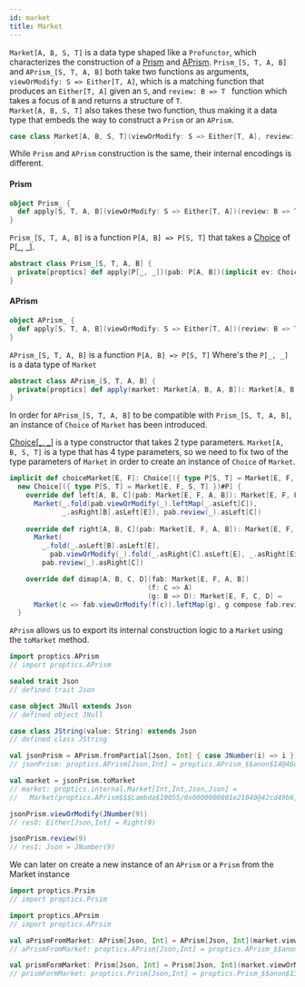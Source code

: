 ```yaml
---
id: market
title: Market
---
```


`Market[A, B, S, T]` is a data type shaped like a `Profunctor`, which characterizes the construction of a <a href="/Proptics/docs/optics/prism" target="_blank">Prism</a> and <a href="/Proptics/docs/an-optics/a-prism" target="_blank">APrism</a>.
`Prism_[S, T, A, B]` and `APrism_[S, T, A, B]` both take two functions as arguments,<br/> `viewOrModify: S => Either[T, A]`, which is a matching function that produces an `Either[T, A]` given an `S`, and `review: B => T ` function which takes a focus of `B` and returns a structure of `T`.</br>
`Market[A, B, S, T]` also takes these two function, thus making it a data type that embeds the way to construct a `Prism` or an `APrism`.

```scala
case class Market[A, B, S, T](viewOrModify: S => Either[T, A], review: B => T)
```

While `Prism` and `APrism` construction is the same, their internal encodings is different.


#### Prism

```scala
object Prism_ {
  def apply[S, T, A, B](viewOrModify: S => Either[T, A])(review: B => T): Prism_[S, T, A, B]
}
```

`Prism_[S, T, A, B]` is a function `P[A, B] => P[S, T]` that takes a <a href="/Proptics/docs/profunctors/choice" target="_blank">Choice</a> of P[_, _].

```scala
abstract class Prism_[S, T, A, B] {
  private[proptics] def apply[P[_, _]](pab: P[A, B])(implicit ev: Choice[P]): P[S, T]
}
```

#### APrism

```scala
object APrism_ {
  def apply[S, T, A, B](viewOrModify: S => Either[T, A])(review: B => T): APrism_[S, T, A, B]
}
```

`APrism_[S, T, A, B]` is a function `P[A, B] => P[S, T]` Where's the `P[_, _]` is a data type of `Market`

```scala
abstract class APrism_[S, T, A, B] {
  private[proptics] def apply(market: Market[A, B, A, B]): Market[A, B, S, T]
}
```

In order for `APrism_[S, T, A, B]` to be compatible with `Prism_[S, T, A, B]`, an instance of `Choice` of `Market` has been
introduced.

<a href="/Proptics/docs/profunctors/choice" target="_blank">Choice[_, _]</a> is a type constructor that takes 2 type parameters. `Market[A, B, S, T]` is a type that has 4 type parameters, so we need
to fix two of the type parameters of `Market` in order to create an instance of `Choice` of `Market`.

```scala
implicit def choiceMarket[E, F]: Choice[({ type P[S, T] = Market[E, F, S, T] })#P] =
  new Choice[({ type P[S, T] = Market[E, F, S, T] })#P] {
    override def left[A, B, C](pab: Market[E, F, A, B]): Market[E, F, Either[A, C], Either[B, C]] =
      Market(_.fold(pab.viewOrModify(_).leftMap(_.asLeft[C]), 
             _.asRight[B].asLeft[E]), pab.review(_).asLeft[C])
    
    override def right[A, B, C](pab: Market[E, F, A, B]): Market[E, F, Either[C, A], Either[C, B]] =
      Market(
        _.fold(_.asLeft[B].asLeft[E], 
          pab.viewOrModify(_).fold(_.asRight[C].asLeft[E], _.asRight[Either[C, B]])),
        pab.review(_).asRight[C])

    override def dimap[A, B, C, D](fab: Market[E, F, A, B])
                                  (f: C => A)                             
                                  (g: B => D): Market[E, F, C, D] =
      Market(c => fab.viewOrModify(f(c)).leftMap(g), g compose fab.review)
  }
```

`APrism` allows us to export its internal construction logic to a `Market` using the `toMarket` method.

```scala
import proptics.APrism
// import proptics.APrism

sealed trait Json
// defined trait Json

case object JNull extends Json
// defined object JNull

case class JString(value: String) extends Json
// defined class JString

val jsonPrism = APrism.fromPartial[Json, Int] { case JNumber(i) => i }(JNumber)
// jsonPrism: proptics.APrism[Json,Int] = proptics.APrism_$$anon$14@46d23947

val market = jsonPrism.toMarket
// market: proptics.internal.Market[Int,Int,Json,Json] = 
//   Market(proptics.APrism$$$Lambda$10055/0x0000000801e21040@42cd49b6,JNumber)

jsonPrism.viewOrModify(JNumber(9))
// res0: Either[Json,Int] = Right(9)

jsonPrism.review(9)
// res1: Json = JNumber(9)
```

We can later on create a new instance of an `APrism` or a `Prism` from the Market instance

```scala
import proptics.Prsim
// import proptics.Prsim

import proptics.APrsim
// import proptics.APrsim

val aPrismFromMarket: APrism[Json, Int] = APrism[Json, Int](market.viewOrModify)(market.review)
// aPrismFromMarket: proptics.APrism[Json,Int] = proptics.APrism_$$anon$14@4d448e44

val prismFormMarket: Prism[Json, Int] = Prism[Json, Int](market.viewOrModify)(market.review)
// prismFormMarket: proptics.Prism[Json,Int] = proptics.Prism_$$anon$13@31871fea
```
